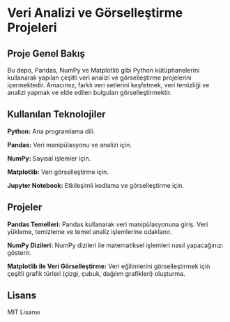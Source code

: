 
# Veri Analizi ve Görselleştirme Projeleri

## **Proje Genel Bakış**

Bu depo, Pandas, NumPy ve Matplotlib gibi Python kütüphanelerini kullanarak yapılan çeşitli veri analizi ve görselleştirme projelerini içermektedir. Amacımız, farklı veri setlerini keşfetmek, veri temizliği ve analizi yapmak ve elde edilen bulguları görselleştirmektir.


## **Kullanılan Teknolojiler**

**Python:** Ana programlama dili.

**Pandas:** Veri manipülasyonu ve analizi için.

**NumPy:** Sayısal işlemler için.

**Matplotlib:** Veri görselleştirme için.

**Jupyter Notebook:** Etkileşimli kodlama ve görselleştirme için.


## **Projeler**

**Pandas Temelleri:** Pandas kullanarak veri manipülasyonuna giriş. Veri yükleme, temizleme ve temel analiz işlemlerine odaklanır.

**NumPy Dizileri:** NumPy dizileri ile matematiksel işlemleri nasıl yapacağınızı gösterir.

**Matplotlib ile Veri Görselleştirme:** Veri eğilimlerini görselleştirmek için çeşitli grafik türleri (çizgi, çubuk, dağılım grafikleri) oluşturma.

## Lisans
MIT Lisansı
